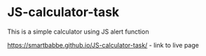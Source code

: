 # JS-calculator-task

This is a simple calculator using JS alert function

https://smartbabbe.github.io/JS-calculator-task/  - link to live page
